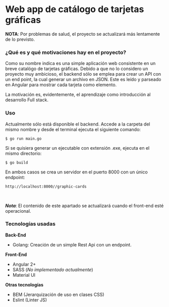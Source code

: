 # Web app de catálogo de tarjetas gráficas

**NOTA**: Por problemas de salud, el proyecto se actualizará más lentamente de lo previsto.

### ¿Qué es y qué motivaciones hay en el proyecto?

Como su nombre indica es una simple aplicación web consistente en un breve catalógo de tarjetas gráficas. Debido a que no lo considero un proyecto muy ambicioso, el backend sólo se emplea para crear un API con un end point, la cual generar un archivo en JSON. Este es leído y parseado en Angular para mostrar cada tarjeta como elemento. 

La motivación es, evidentemente, el aprendizaje como introducción al desarrollo Full stack.

### Uso

Actualmente sólo está disponible el backend. Accede a la carpeta del mismo nombre y desde el terminal ejecuta el siguiente comando:

`$ go run main.go`

Si se quisiera generar un ejecutable con extensión .exe, ejecuta en el mismo directorio:

`$ go build`

En ambos casos se crea un servidor en el puerto 8000 con un único endpoint: 

`http://localhost:8000//graphic-cards`

<br>


***Nota***: El contenido de este apartado se actualizará cuando el front-end esté operacional.

### Tecnologías usadas

**Back-End**
- Golang: Creación de un simple Rest Api con un endpoint. 

**Front-End**
- Angular 2+
- SASS (*No implementado actualmente*)
- Material UI

**Otras tecnologías**
- BEM (Jerarquización de uso en clases CSS)
- Eslint (Linter JS)

